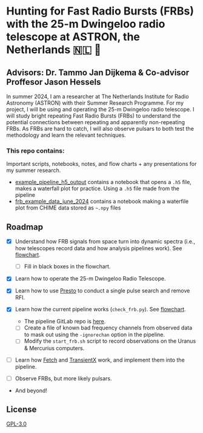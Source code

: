 
# Hunting for Fast Radio Bursts (FRBs) with the 25-m Dwingeloo radio telescope at ASTRON, the Netherlands 🇳🇱 📡
## Advisors: Dr. Tammo Jan Dijkema & Co-advisor Proffesor Jason Hessels
In summer 2024, I am a researcher at The Netherlands Institute for Radio Astronomy (ASTRON) with their Summer Research Programme. For my project, I will be using and operating the 25-m Dwingeloo radio telescope. I will study bright repeating Fast Radio Bursts (FRBs) to understand the potential connections between repeating and apparently non-repeating FRBs. As FRBs are hard to catch, I will also observe pulsars to both test the methodology and learn the relevant techniques.




### This repo contains:
Important scripts, notebooks, notes, and flow charts + any presentations for my summer research. 

* [example_pipeline_h5_output](https://github.com/afinemax/Astron_2024/tree/main/example_pipeline__h5_output) contains a notebook that opens a `.h5` file, makes a waterfall plot for practice. Using a `.h5` file made from the pipeline
* [frb_example_data_june_2024](https://github.com/afinemax/Astron_2024/tree/main/frb_example_data_june_2024) contains a notebook making a waterfile plot from CHIME data stored as `~.npy` files

## Roadmap 

- [x] Understand how FRB signals from space turn into dynamic spectra (i.e., how telescopes record data and how analysis pipelines work). See [flowchart](https://github.com/afinemax/Astron_2024/blob/main/flow_charts/frb_to_dynamic_spectra.pdf).
  - [ ] Fill in black boxes in the flowchart.

- [x] Learn how to operate the 25-m Dwingeloo Radio Telescope.

- [x] Learn how to use [Presto](https://github.com/scottransom/presto) to conduct a single pulse search and remove RFI.

- [x] Learn how the current pipeline works (`check_frb.py`). See [flowchart](https://github.com/afinemax/Astron_2024/blob/main/flow_charts/fil_to_dynamic_spectra.pdf).
  - The pipeline GitLab repo is [here](https://gitlab.camras.nl/dijkema/frbscripts).
  - [ ] Create a file of known bad frequency channels from observed data to mask out using the `-ignorechan` option in the pipeline.
  - [ ] Modify the `start_frb.sh` script to record observations on the Uranus & Mercurius computers.

- [ ] Learn how [Fetch](https://github.com/devanshkv/fetch) and [TransientX](https://github.com/ypmen/TransientX) work, and implement them into the pipeline.

- [ ] Observe FRBs, but more likely pulsars.

- And beyond!


## License

[GPL-3.0](https://github.com/afinemax/Astron_2024/blob/main/LICENSE)
